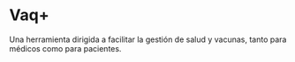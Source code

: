 # Vaq+

Una herramienta dirigida a facilitar la gestión de salud y vacunas, tanto para médicos como para pacientes. 